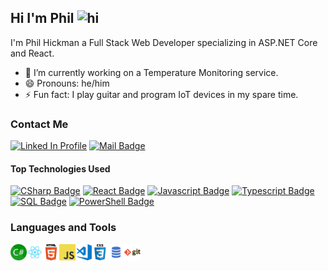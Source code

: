 ## Hi I'm Phil <img src="https://user-images.githubusercontent.com/1303154/88677602-1635ba80-d120-11ea-84d8-d263ba5fc3c0.gif" width="28px" alt="hi">

I'm Phil Hickman a Full Stack Web Developer specializing in ASP.NET Core and React.

- 🔭 I’m currently working on a Temperature Monitoring service.
- 😄 Pronouns: he/him
- ⚡ Fun fact: I play guitar and program IoT devices in my spare time.

### Contact Me
[![Linked In Profile](https://img.shields.io/badge/-LinkedIn-0077B5?style=flat&labelColor=black&logo=linkedin&logoColor=white)](https:www.linkedin.com/in/philliprhickman) [![Mail Badge](https://img.shields.io/badge/-Email-0077B5?style=flat&labelColor=black&logo=microsoft-outlook&logoColor=white)](mailto:phillip.r.hickman@outlook.com)


#### Top Technologies Used

<!-- TODO: Make technologies links takes you to repositories -->
[![CSharp Badge](https://img.shields.io/badge/-CSharp-239120?style=for-the-badge&labelColor=black&logo=C-sharp&logoColor=239120)](#) [![React Badge](https://img.shields.io/badge/-React-61DBFB?style=for-the-badge&labelColor=black&logo=react&logoColor=61DBFB)](#) [![Javascript Badge](https://img.shields.io/badge/-Javascript-F0DB4F?style=for-the-badge&labelColor=black&logo=javascript&logoColor=F0DB4F)](#) [![Typescript Badge](https://img.shields.io/badge/-Typescript-007acc?style=for-the-badge&labelColor=black&logo=typescript&logoColor=007acc)](#) [![SQL Badge](https://img.shields.io/badge/-SQL-CC2927?style=for-the-badge&labelColor=black&logo=microsoft-sql-server&logoColor=CC2927)](#) [![PowerShell Badge](https://img.shields.io/badge/-PowerShell-5391FE?style=for-the-badge&labelColor=black&logo=powershell&logoColor=#5391FE)](#)

### Languages and Tools

<img align="left" alt="C #" width="26px" src="https://raw.githubusercontent.com/github/explore/80688e429a7d4ef2fca1e82350fe8e3517d3494d/topics/csharp/csharp.png" />

<img align="left" alt="React" width="26px" src="https://raw.githubusercontent.com/github/explore/80688e429a7d4ef2fca1e82350fe8e3517d3494d/topics/react/react.png" />

<img align="left" alt="HTML5" width="26px" src="https://raw.githubusercontent.com/github/explore/80688e429a7d4ef2fca1e82350fe8e3517d3494d/topics/html/html.png" />

<img align="left" alt="JavaScript" width="26px" src="https://raw.githubusercontent.com/github/explore/80688e429a7d4ef2fca1e82350fe8e3517d3494d/topics/javascript/javascript.png" />

<img align="left" alt="Visual Studio Code" width="26px" src="https://raw.githubusercontent.com/github/explore/80688e429a7d4ef2fca1e82350fe8e3517d3494d/topics/visual-studio-code/visual-studio-code.png" />

<img align="left" alt="Sass" width="26px" src="https://raw.githubusercontent.com/github/explore/80688e429a7d4ef2fca1e82350fe8e3517d3494d/topics/css/css.png" />

<img align="left" alt="SQL" width="26px" src="https://raw.githubusercontent.com/github/explore/80688e429a7d4ef2fca1e82350fe8e3517d3494d/topics/sql/sql.png" />

<img alignt="left" alt="Git" width="26px" src="https://raw.githubusercontent.com/github/explore/80688e429a7d4ef2fca1e82350fe8e3517d3494d/topics/git/git.png" />

<br />
<br />
